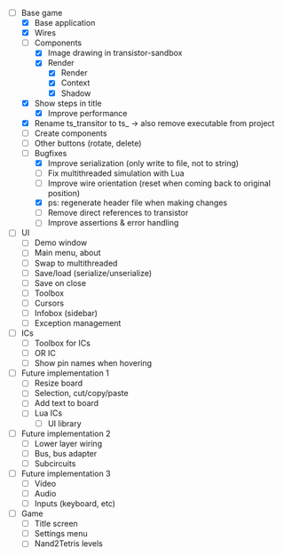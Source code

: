 - [ ] Base game
  - [x] Base application
  - [x] Wires
  - [ ] Components
    - [x] Image drawing in transistor-sandbox
    - [x] Render
      - [x] Render
      - [x] Context
      - [x] Shadow
  - [x] Show steps in title
    - [x] Improve performance
  - [x] Rename ts_transitor to ts_ -> also remove executable from project
  - [ ] Create components
  - [ ] Other buttons (rotate, delete)
  - [ ] Bugfixes
    - [x] Improve serialization (only write to file, not to string)
    - [ ] Fix multithreaded simulation with Lua
    - [ ] Improve wire orientation (reset when coming back to original position)
    - [x] ps: regenerate header file when making changes
    - [ ] Remove direct references to transistor
    - [ ] Improve assertions & error handling
  
- [ ] UI
  - [ ] Demo window
  - [ ] Main menu, about
  - [ ] Swap to multithreaded
  - [ ] Save/load (serialize/unserialize)
  - [ ] Save on close
  - [ ] Toolbox
  - [ ] Cursors
  - [ ] Infobox (sidebar)
  - [ ] Exception management
  
- [ ] ICs
  - [ ] Toolbox for ICs
  - [ ] OR IC 
  - [ ] Show pin names when hovering

- [ ] Future implementation 1
  - [ ] Resize board
  - [ ] Selection, cut/copy/paste
  - [ ] Add text to board
  - [ ] Lua ICs
    - [ ] UI library

- [ ] Future implementation 2
  - [ ] Lower layer wiring
  - [ ] Bus, bus adapter
  - [ ] Subcircuits

- [ ] Future implementation 3
  - [ ] Video
  - [ ] Audio
  - [ ] Inputs (keyboard, etc)

- [ ] Game
  - [ ] Title screen
  - [ ] Settings menu
  - [ ] Nand2Tetris levels